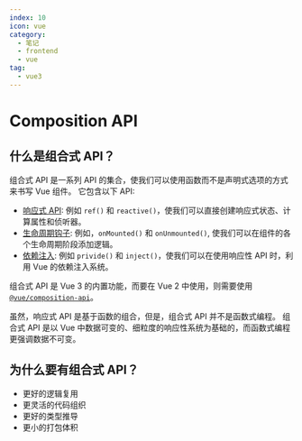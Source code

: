 ```yaml
---
index: 10
icon: vue
category:
  - 笔记
  - frontend
  - vue
tag:
  - vue3
---
```


# Composition API

## 什么是组合式 API？

组合式 API 是一系列 API 的集合，使我们可以使用函数而不是声明式选项的方式来书写 Vue 组件。
它包含以下 API:

- [响应式 API](https://vuejs.org/api/reactivity-core.html): 例如 `ref()` 和 `reactive()`，使我们可以直接创建响应式状态、计算属性和侦听器。
- [生命周期钩子](https://vuejs.org/api/composition-api-lifecycle.html): 例如，`onMounted()` 和 `onUnmounted()`, 使我们可以在组件的各个生命周期阶段添加逻辑。
- [依赖注入](https://vuejs.org/api/composition-api-dependency-injection.html): 例如 `privide()` 和 `inject()`，使我们可以在使用响应性 API 时，利用 Vue 的依赖注入系统。

组合式 API 是 Vue 3 的内置功能，而要在 Vue 2 中使用，则需要使用 [`@vue/composition-api`](https://github.com/vuejs/composition-api)。

虽然，响应式 API 是基于函数的组合，但是，组合式 API 并不是函数式编程。
组合式 API 是以 Vue 中数据可变的、细粒度的响应性系统为基础的，而函数式编程更强调数据不可变。

## 为什么要有组合式 API？

- 更好的逻辑复用
- 更灵活的代码组织
- 更好的类型推导
- 更小的打包体积

